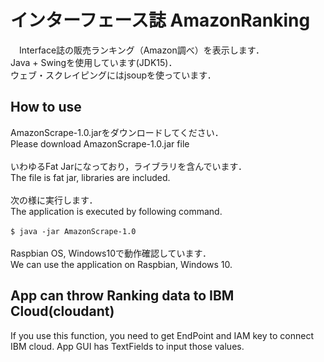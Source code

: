 # インターフェース誌 AmazonRanking
　Interface誌の販売ランキング（Amazon調べ）を表示します．<br>
 Java + Swingを使用しています(JDK15)．<br>
 ウェブ・スクレイピングにはjsoupを使っています．<Br>
 
## How to use
AmazonScrape-1.0.jarをダウンロードしてください．<br>
Please download AmazonScrape-1.0.jar file<br>
<br>
いわゆるFat Jarになっており，ライブラリを含んでいます．<br>
The file is fat jar, libraries are included.<br>
<br>
次の様に実行します．<br>
The application is executed by following command.<br>
<br>
`$ java -jar AmazonScrape-1.0`<br>
<br>
Raspbian OS, Windows10で動作確認しています．<br>
We can use the application on Raspbian, Windows 10.<br>

 ## App can throw Ranking data to IBM Cloud(cloudant)
If you use this function, you need to get EndPoint and IAM key to connect IBM cloud.
App GUI has TextFields to input those values.
